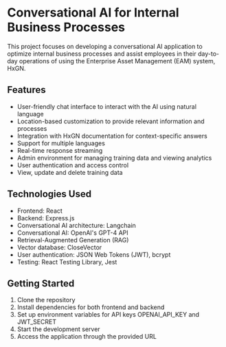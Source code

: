 # Conversational AI for Internal Business Processes

This project focuses on developing a conversational AI application to optimize internal business processes and assist employees in their day-to-day operations of using the Enterprise Asset Management (EAM) system, HxGN.

## Features

-   User-friendly chat interface to interact with the AI using natural language
-   Location-based customization to provide relevant information and processes
-   Integration with HxGN documentation for context-specific answers
-   Support for multiple languages
-   Real-time response streaming
-   Admin environment for managing training data and viewing analytics
-   User authentication and access control
-  View, update and delete training data

## Technologies Used

-   Frontend: React
-   Backend: Express.js
-  Conversational AI architecture: Langchain 
-   Conversational AI: OpenAI's GPT-4 API
-   Retrieval-Augmented Generation (RAG)
-   Vector database: CloseVector
-   User authentication: JSON Web Tokens (JWT), bcrypt
-   Testing: React Testing Library, Jest

## Getting Started

1.  Clone the repository
2.  Install dependencies for both frontend and backend
3.  Set up environment variables for API keys
        OPENAI_API_KEY and JWT_SECRET
4.  Start the development server
5.  Access the application through the provided URL
